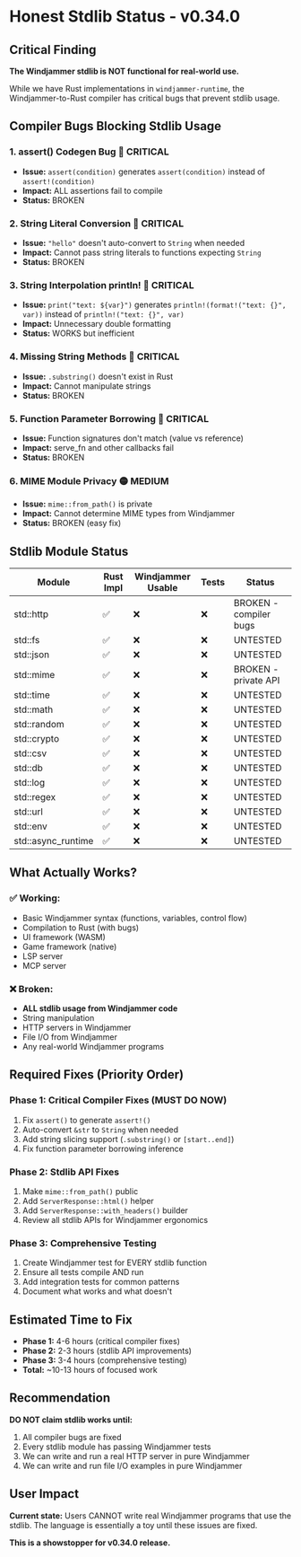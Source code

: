 # Honest Stdlib Status - v0.34.0

## Critical Finding
**The Windjammer stdlib is NOT functional for real-world use.**

While we have Rust implementations in `windjammer-runtime`, the Windjammer-to-Rust compiler has critical bugs that prevent stdlib usage.

## Compiler Bugs Blocking Stdlib Usage

### 1. **assert() Codegen Bug** 🔴 CRITICAL
- **Issue:** `assert(condition)` generates `assert(condition)` instead of `assert!(condition)`
- **Impact:** ALL assertions fail to compile
- **Status:** BROKEN

### 2. **String Literal Conversion** 🔴 CRITICAL  
- **Issue:** `"hello"` doesn't auto-convert to `String` when needed
- **Impact:** Cannot pass string literals to functions expecting `String`
- **Status:** BROKEN

### 3. **String Interpolation println!** 🔴 CRITICAL
- **Issue:** `print("text: ${var}")` generates `println!(format!("text: {}", var))` instead of `println!("text: {}", var)`
- **Impact:** Unnecessary double formatting
- **Status:** WORKS but inefficient

### 4. **Missing String Methods** 🔴 CRITICAL
- **Issue:** `.substring()` doesn't exist in Rust
- **Impact:** Cannot manipulate strings
- **Status:** BROKEN

### 5. **Function Parameter Borrowing** 🔴 CRITICAL
- **Issue:** Function signatures don't match (value vs reference)
- **Impact:** serve_fn and other callbacks fail
- **Status:** BROKEN

### 6. **MIME Module Privacy** 🟡 MEDIUM
- **Issue:** `mime::from_path()` is private
- **Impact:** Cannot determine MIME types from Windjammer
- **Status:** BROKEN (easy fix)

## Stdlib Module Status

| Module | Rust Impl | Windjammer Usable | Tests | Status |
|--------|-----------|-------------------|-------|--------|
| std::http | ✅ | ❌ | ❌ | BROKEN - compiler bugs |
| std::fs | ✅ | ❌ | ❌ | UNTESTED |
| std::json | ✅ | ❌ | ❌ | UNTESTED |
| std::mime | ✅ | ❌ | ❌ | BROKEN - private API |
| std::time | ✅ | ❌ | ❌ | UNTESTED |
| std::math | ✅ | ❌ | ❌ | UNTESTED |
| std::random | ✅ | ❌ | ❌ | UNTESTED |
| std::crypto | ✅ | ❌ | ❌ | UNTESTED |
| std::csv | ✅ | ❌ | ❌ | UNTESTED |
| std::db | ✅ | ❌ | ❌ | UNTESTED |
| std::log | ✅ | ❌ | ❌ | UNTESTED |
| std::regex | ✅ | ❌ | ❌ | UNTESTED |
| std::url | ✅ | ❌ | ❌ | UNTESTED |
| std::env | ✅ | ❌ | ❌ | UNTESTED |
| std::async_runtime | ✅ | ❌ | ❌ | UNTESTED |

## What Actually Works?

### ✅ Working:
- Basic Windjammer syntax (functions, variables, control flow)
- Compilation to Rust (with bugs)
- UI framework (WASM)
- Game framework (native)
- LSP server
- MCP server

### ❌ Broken:
- **ALL stdlib usage from Windjammer code**
- String manipulation
- HTTP servers in Windjammer
- File I/O from Windjammer
- Any real-world Windjammer programs

## Required Fixes (Priority Order)

### Phase 1: Critical Compiler Fixes (MUST DO NOW)
1. Fix `assert()` to generate `assert!()`
2. Auto-convert `&str` to `String` when needed
3. Add string slicing support (`.substring()` or `[start..end]`)
4. Fix function parameter borrowing inference

### Phase 2: Stdlib API Fixes
1. Make `mime::from_path()` public
2. Add `ServerResponse::html()` helper
3. Add `ServerResponse::with_headers()` builder
4. Review all stdlib APIs for Windjammer ergonomics

### Phase 3: Comprehensive Testing
1. Create Windjammer test for EVERY stdlib function
2. Ensure all tests compile AND run
3. Add integration tests for common patterns
4. Document what works and what doesn't

## Estimated Time to Fix
- **Phase 1:** 4-6 hours (critical compiler fixes)
- **Phase 2:** 2-3 hours (stdlib API improvements)
- **Phase 3:** 3-4 hours (comprehensive testing)
- **Total:** ~10-13 hours of focused work

## Recommendation
**DO NOT claim stdlib works until:**
1. All compiler bugs are fixed
2. Every stdlib module has passing Windjammer tests
3. We can write and run a real HTTP server in pure Windjammer
4. We can write and run file I/O examples in pure Windjammer

## User Impact
**Current state:** Users CANNOT write real Windjammer programs that use the stdlib. The language is essentially a toy until these issues are fixed.

**This is a showstopper for v0.34.0 release.**


